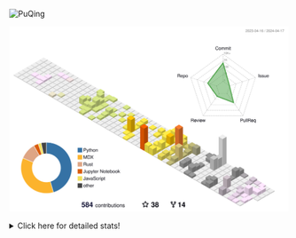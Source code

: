 ![PuQing](https://user-images.githubusercontent.com/27223114/171565019-9a56fae6-b08b-421f-99db-7e830da42371.png)

![](./profile-3d-contrib/profile-season-animate.svg)

<details>
<summary>Click here for detailed stats!</summary>

<!--START_SECTION:waka-->
![Lines of code](https://img.shields.io/badge/From%20Hello%20World%20I%27ve%20Written-1.4%20million%20lines%20of%20code-blue)

**🐱 My GitHub Data** 

> 📦 373.1 kB Used in GitHub's Storage 
 > 
> 🚫 Not Opted to Hire
 > 
> 📜 47 Public Repositories 
 > 
> 🔑 29 Private Repositories 
 > 
**I'm an Early 🐤** 

```text
🌞 Morning                587 commits         ██░░░░░░░░░░░░░░░░░░░░░░░   07.78 % 
🌆 Daytime                3500 commits        ████████████░░░░░░░░░░░░░   46.39 % 
🌃 Evening                1540 commits        █████░░░░░░░░░░░░░░░░░░░░   20.41 % 
🌙 Night                  1918 commits        ██████░░░░░░░░░░░░░░░░░░░   25.42 % 
```


📊 **This Week I Spent My Time On** 

```text
💬 Programming Languages: 
Other                    3 hrs 37 mins       █████████████░░░░░░░░░░░░   51.61 % 
TeX                      59 mins             ████░░░░░░░░░░░░░░░░░░░░░   14.19 % 
Python                   55 mins             ███░░░░░░░░░░░░░░░░░░░░░░   13.17 % 
OpenEdge ABL             52 mins             ███░░░░░░░░░░░░░░░░░░░░░░   12.52 % 
BibTeX                   15 mins             █░░░░░░░░░░░░░░░░░░░░░░░░   03.71 % 

🔥 Editors: 
VS Code                  6 hrs 55 mins       █████████████████████████   98.75 % 
Obsidian                 5 mins              ░░░░░░░░░░░░░░░░░░░░░░░░░   01.25 % 

💻 Operating System: 
Mac                      7 hrs 1 min         █████████████████████████   100.00 % 
```


<!--END_SECTION:waka-->
</details>
